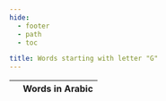 ```yaml
---
hide:
  - footer
  - path
  - toc

title: Words starting with letter "G"
---
```


|  | Words in Arabic |
| ---- | ---- |
